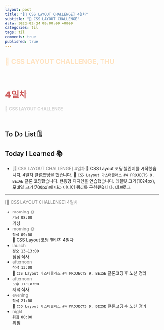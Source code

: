 ```yaml
---
layout: post
title: "[👑 CSS LAYOUT CHALLENGE] 4일차"
subtitle: "👑 CSS LAYOUT CHALLENGE"
date: 2022-02-24 09:00:00 +0900
categories: til
tags: til
comments: true
published: true
---
```


## <span style="color:Bisque;font-size: 22px">👑 CSS LAYOUT CHALLENGE, THU</span>

<br />

# **<span style="font-weight:900;color:indianred">4일차</span>**

**<span style="color:lightgray">👑 CSS LAYOUT CHALLENGE</span>**

<br />

## <span style="font-weight:600">To Do List</span> 🗓

## <span style="font-weight:600">Today I Learned</span> 📚

- <span style="color:gray">[👑 CSS LAYOUT CHALLENGE] 4일차</span>
  👑 CSS Layout 코딩 첼린지를 시작했습니다. 4일차 클론코딩을 했습니다.
  💬 `CSS Layout 마스터클래스 #4 PROJECTS 9. BEIGE` 클론 코딩했습니다. 반응형 디자인을 연습했습니다. 테블릿 크기(1024px), 모바일 크기(700px)에 따라 미디어 쿼리를 구현했습니다. [데브로그](https://github.com/djdu4496/css-masterclass-2022/issues/3)

---

<span style="color:gray">[👑 CSS LAYOUT CHALLENGE] 4일차</span>

- <span style="color:gray">morning 🌞</span> <br>
  `기상 08:00` <br>
  기상
- <span style="color:gray">morning 🌞</span> <br>
  `착석 09:00` <br>
    👑 CSS Layout 코딩 첼린지 4일차
- <span style="color:gray">launch</span> <br>
  `정오 13~13:00`<br>
  점심 식사
- <span style="color:gray">afternoon</span> <br>
  `착석 13:00`<br>
  💬 `CSS Layout 마스터클래스 #4 PROJECTS 9. BEIGE` 클론코딩 후 노션 정리
- <span style="color:gray">afternoon</span> <br>
  `오후 17~18:00`<br>
  저녁 식사
- <span style="color:gray">evening</span> <br>
  `착석 21:00`<br>
  💬 `CSS Layout 마스터클래스 #4 PROJECTS 9. BEIGE` 클론코딩 후 노션 정리
- <span style="color:gray">night</span> <br>
  `취침 00:00`<br>
  취침